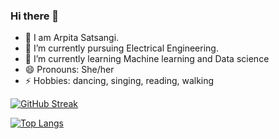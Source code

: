 ### Hi there 👋

- 👯 I am Arpita Satsangi.
- 📖 I’m currently pursuing Electrical Engineering.
- 🌱 I’m currently learning Machine learning and Data science
- 😄 Pronouns: She/her
- ⚡ Hobbies: dancing, singing, reading, walking


[![GitHub Streak](http://github-readme-streak-stats.herokuapp.com?user=ArpitaSatsangi&theme=dark)](https://git.io/streak-stats)

[![Top Langs](https://github-readme-stats.vercel.app/api/top-langs/?username=ArpitaSatsangi&layout=compact)](https://github.com/anuraghazra/github-readme-stats)


<!--
**ArpitaSatsangi/ArpitaSatsangi** is a ✨ _special_ ✨ repository because its `README.md` (this file) appears on your GitHub profile.

Here are some ideas to get you started:

- 🔭 I’m currently working on ...
- 🌱 I’m currently learning ...
- 👯 I’m looking to collaborate on ...
- 🤔 I’m looking for help with ...
- 💬 Ask me about ...
- 📫 How to reach me: ...
- 😄 Pronouns: ...
- ⚡ Fun fact: ...
-->

